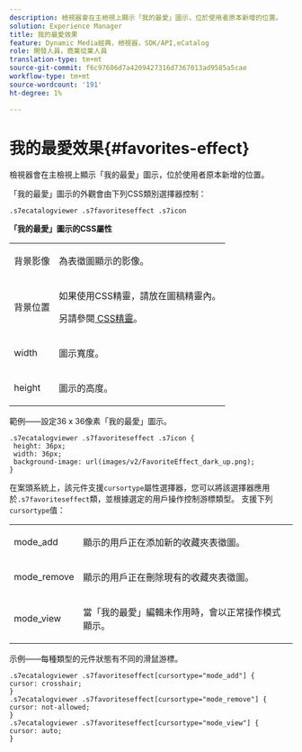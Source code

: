 ```yaml
---
description: 檢視器會在主檢視上顯示「我的最愛」圖示，位於使用者原本新增的位置。
solution: Experience Manager
title: 我的最愛效果
feature: Dynamic Media經典，檢視器，SDK/API,eCatalog
role: 開發人員，商業從業人員
translation-type: tm+mt
source-git-commit: f6c97606d7a4209427316d7367013ad9585a5cae
workflow-type: tm+mt
source-wordcount: '191'
ht-degree: 1%

---
```



# 我的最愛效果{#favorites-effect}

檢視器會在主檢視上顯示「我的最愛」圖示，位於使用者原本新增的位置。

<!--<a id="section_061E550C1C1D4DB2BD663A898895B38C"></a>-->

「我的最愛」圖示的外觀會由下列CSS類別選擇器控制：

```
.s7ecatalogviewer .s7favoriteseffect .s7icon
```

**「我的最愛」圖示的CSS屬性**

<table id="table_C48C56E696304C9BAFEE71BA9EA9A174"> 
 <tbody> 
  <tr> 
   <td colname="col1"> <p> <span class="codeph"> 背景影像  </span> </p> </td> 
   <td colname="col2"> <p> 為表徵圖顯示的影像。 </p> </td> 
  </tr> 
  <tr> 
   <td colname="col1"> <p> <span class="codeph"> 背景位置  </span> </p> </td> 
   <td colname="col2"> <p> 如果使用CSS精靈，請放在圖稿精靈內。 </p> <p>另請參閱<a href="../../../c-html5-s7-aem-asset-viewers/c-html5-20-ecatalog-viewer-about/c-html5-20-ecatalog-viewer-customizingviewer/c-html5-20-ecatalog-viewer-customizingviewer.md#section-9d570f95eb2443aca74c1b02f6e89aff" format="dita" scope="local"> CSS精靈</a>。 </p> </td> 
  </tr> 
  <tr> 
   <td colname="col1"> <p> <span class="codeph"> width </span> </p> </td> 
   <td colname="col2"> <p>圖示寬度。 </p> </td> 
  </tr> 
  <tr> 
   <td colname="col1"> <p> <span class="codeph"> height </span> </p> </td> 
   <td colname="col2"> <p>圖示的高度。 </p> </td> 
  </tr> 
 </tbody> 
</table>

範例——設定36 x 36像素「我的最愛」圖示。

```
.s7ecatalogviewer .s7favoriteseffect .s7icon { 
 height: 36px; 
 width: 36px;  
 background-image: url(images/v2/FavoriteEffect_dark_up.png); 
}
```

在案頭系統上，該元件支援`cursortype`屬性選擇器，您可以將該選擇器應用於`.s7favoriteseffect`類，並根據選定的用戶操作控制游標類型。 支援下列`cursortype`值：

<table id="table_71F8F333909247E4ACFEBDE3A1370EAB"> 
 <tbody> 
  <tr> 
   <td colname="col1"> <p> <span class="codeph"> mode_add  </span> </p> </td> 
   <td colname="col2"> <p>顯示的用戶正在添加新的收藏夾表徵圖。 </p> </td> 
  </tr> 
  <tr> 
   <td colname="col1"> <p> <span class="codeph"> mode_remove  </span> </p> </td> 
   <td colname="col2"> <p>顯示的用戶正在刪除現有的收藏夾表徵圖。 </p> </td> 
  </tr> 
  <tr> 
   <td colname="col1"> <p> <span class="codeph"> mode_view  </span> </p> </td> 
   <td colname="col2"> <p>當「我的最愛」編輯未作用時，會以正常操作模式顯示。 </p> </td> 
  </tr> 
 </tbody> 
</table>

示例——每種類型的元件狀態有不同的滑鼠游標。

```
.s7ecatalogviewer .s7favoriteseffect[cursortype="mode_add"] { 
cursor: crosshair; 
} 
.s7ecatalogviewer .s7favoriteseffect[cursortype="mode_remove"] { 
cursor: not-allowed; 
} 
.s7ecatalogviewer .s7favoriteseffect[cursortype="mode_view"] { 
cursor: auto; 
}
```

